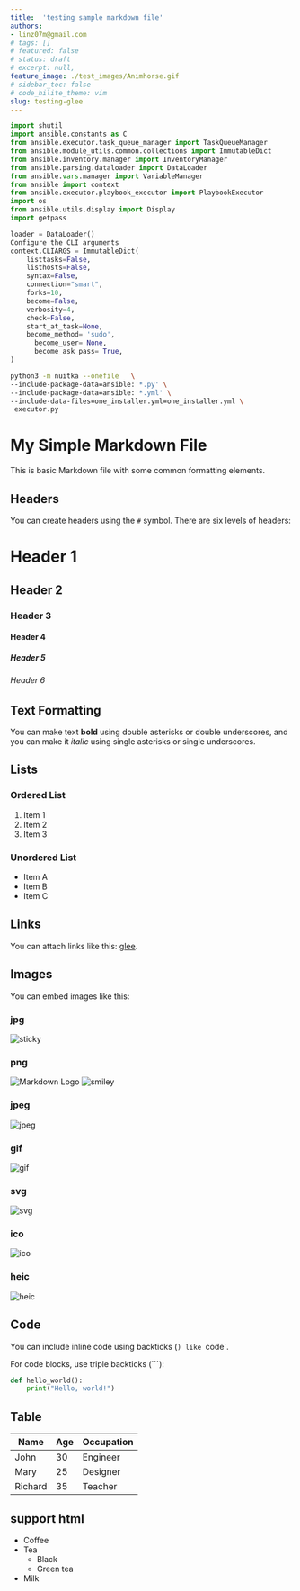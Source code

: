 ```yaml
---
title:  'testing sample markdown file'
authors:
- linz07m@gmail.com
# tags: []
# featured: false
# status: draft
# excerpt: null,
feature_image: ./test_images/Animhorse.gif
# sidebar_toc: false
# code_hilite_theme: vim
slug: testing-glee
---
```


<!-- [TOC] -->

```python
import shutil
import ansible.constants as C
from ansible.executor.task_queue_manager import TaskQueueManager
from ansible.module_utils.common.collections import ImmutableDict
from ansible.inventory.manager import InventoryManager
from ansible.parsing.dataloader import DataLoader
from ansible.vars.manager import VariableManager
from ansible import context
from ansible.executor.playbook_executor import PlaybookExecutor
import os
from ansible.utils.display import Display
import getpass

loader = DataLoader()
Configure the CLI arguments
context.CLIARGS = ImmutableDict(
    listtasks=False,
    listhosts=False,
    syntax=False,
    connection="smart",
    forks=10,
    become=False,
    verbosity=4,
    check=False,
    start_at_task=None,
    become_method= 'sudo',
      become_user= None, 
      become_ask_pass= True,
)
```

```bash
python3 -m nuitka --onefile   \
--include-package-data=ansible:'*.py' \
--include-package-data=ansible:'*.yml' \
--include-data-files=one_installer.yml=one_installer.yml \
 executor.py
```
# My Simple Markdown File

This is  basic Markdown file with some common formatting elements.

## Headers

You can create headers using the `#` symbol. There are six levels of headers:

# Header 1
## Header 2
### Header 3
#### Header 4
##### Header 5
###### Header 6

## Text Formatting

You can make text **bold** using double asterisks or double underscores, and you can make it *italic* using single asterisks or single underscores.

## Lists

### Ordered List

1. Item 1
2. Item 2
3. Item 3

### Unordered List

- Item A
- Item B
- Item C

## Links

You can attach links like this: [glee](https://github.com/HexmosTech/glee).

## Images

You can embed images like this:
### jpg

![sticky](./test_images/sticky.jpg)

### png

![Markdown Logo](https://markdown-here.com/img/icon256.png)
![smiley](./test_images/smiley.png)

### jpeg
![jpeg](./test_images/img.jpeg)


### gif
![gif](./test_images/Animhorse.gif)


### svg

![svg](./test_images/glee_banner.svg)

### ico

![ico](./test_images/icon.ico)

### heic
![heic](./test_images/apple.heic)
## Code

You can include inline code using backticks (`) like `code`.

For code blocks, use triple backticks (```):

```python
def hello_world():
    print("Hello, world!")
```

## Table 

| Name      | Age | Occupation |
| --------- | --- | ---------- |
| John      | 30  | Engineer   |
| Mary      | 25  | Designer   |
| Richard   | 35  | Teacher    |


## support html

<ul>
  <li>Coffee</li>
  <li>Tea
    <ul>
      <li>Black</li>
      <li>Green tea</li>
    </ul>
  </li>
  <li>Milk</li>
</ul>


